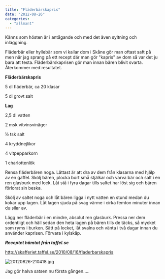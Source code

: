 ```yaml
---
title: "Fläderbärskapris"
date: "2012-08-26"
categories: 
  - "allmant"
---
```


Känns som hösten är i antågande och med det även syltning och inläggning.

Fläderbär eller hyllebär som vi kallar dom i Skåne gör man oftast saft på men när jag sprang på ett recept där man gör "kapris" av dom så var det ju bara att testa. Fläderbärskaprisen gör man innan bären blivit svarta. Återkommer med resultatet.

**Fläderbärskapris**

5 dl fläderbär, ca 20 klasar

5 dl grovt salt

**Lag**

2,5 dl vatten

2 msk vitvinsvinäger

½ tsk salt

4 kryddnejlikor

4 vitpepparkorn

1 charlottenlök

Rensa fläderbären noga. Lättast är att dra av dem från klasarna med hjälp av en gaffel. Skölj bären, plocka bort små stjälkar och varva bär och salt i en ren glasburk med lock. Låt stå i fyra dagar tills saltet har löst sig och bären förlorat sin beska.

Skölj av saltet noga och låt bären ligga i nytt vatten en stund medan du kokar upp lagen. Låt lagen sjuda på svag värme i cirka femton minuter innan du silar av.

Lägg ner fläderbär i en mindre, absolut ren glasburk. Pressa ner dem ordentligt och häll sedan den heta lagen på bären tills de täcks, så mycket som ryms i burken. Sätt på locket, låt svalna och vänta i två dagar innan du använder kaprisen. Förvara i kylskåp.

_**Receptet hämtat från taffel.se**_

http://skafferiet.taffel.se/2010/08/16/fladerbarskapris

![20120826-210418.jpg](/static/img/20120826-210418.jpg)

Jag gör halva satsen nu första gången.....
